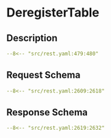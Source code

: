# DeregisterTable

## Description

```yaml
--8<-- "src/rest.yaml:479:480"
```

## Request Schema

```yaml
--8<-- "src/rest.yaml:2609:2618"
```
## Response Schema

```yaml
--8<-- "src/rest.yaml:2619:2632"
```
